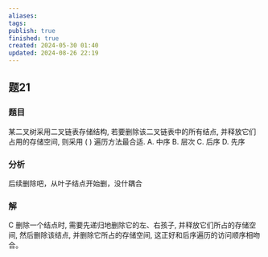 ```yaml
---
aliases: 
tags: 
publish: true
finished: true
created: 2024-05-30 01:40
updated: 2024-08-26 22:19
---
```

## 题21
### 题目
某二叉树采用二叉链表存储结构, 若要删除该二叉链表中的所有结点, 并释放它们占用的存储空间, 则采用 ( ) 遍历方法最合适.
A. 中序 
B. 层次 
C. 后序 
D. 先序
### 分析
后续删除吧，从叶子结点开始删，没什耦合
### 解
C
删除一个结点时, 需要先递归地删除它的左、右孩子, 并释放它们所占的存储空间, 然后删除该结点, 并删除它所占的存储空间, 这正好和后序遍历的访问顺序相吻合。